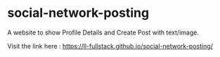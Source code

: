 # social-network-posting

A website to show Profile Details and Create Post with text/image.

Visit the link here : https://ll-fullstack.github.io/social-network-posting/